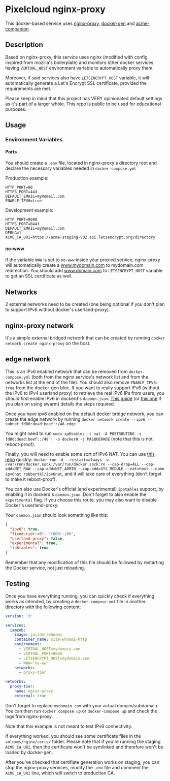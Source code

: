 # Pixelcloud nginx-proxy

This docker-based service uses [nginx-proxy](https://github.com/nginxproxy/nginx-proxy), [docker-gen](https://github.com/nginxproxy/docker-gen) and [acme-companion](https://github.com/nginx-proxy/acme-companion/tree/main/docs).

## Description

Based on nginx-proxy, this service uses nginx (modified with config inspired from mozilla's boilerplate) and monitors other docker services having ``VIRTUAL_HOST`` environment variable to automatically proxy them.

Moreover, if said services also have ``LETSENCRYPT_HOST`` variable, it will automatically generate a Let's Encrypt SSL certificate, provided the requirements are met.

Please keep in mind that this project has VERY opinionated default settings as it's part of a larger whole. This repo is public to be used for educational purposes.

## Usage

### Environment Variables

#### Ports

You should create a ``.env`` file, located in nginx-proxy's directory root and declare the necessary variables needed in ``docker-compose.yml``

Production example:

```
HTTP_PORT=80
HTTPS_PORT=443
DEFAULT_EMAIL=my@email.com
ENABLE_IPV6=true
```

Development example:

```
HTTP_PORT=8080
HTTPS_PORT=8443
DEFAULT_EMAIL=my@email.com
DEBUG=1
ACME_CA_URI=https://acme-staging-v02.api.letsencrypt.org/directory

```

#### no-www

If the variable ``WWW`` is set to ``no-www`` inside your proxied service, nginx-proxy will automatically create a www.mydomain.com to mydomain.com redirection. You should add www.domain.com to ``LETSENCRYPT_HOST`` variable to get an SSL certificate as well.

## Networks

2 external networks need to be created (one being optional if you don't plan to support IPv6 without docker's userland-proxy).

## nginx-proxy network

It's a simple external bridged network that can be created by running ``docker network create nginx-proxy`` on the host.

## edge network

This is an IPv6 enabled network that can be removed from ``docker-compose.yml`` (both from the nginx service's network list and from the networks list at the end of the file). You should also remove ``ENABLE_IPV6: true`` from the docker-gen bloc.
If you want to really support IPv6 (without the IPv6 to IPv4 userland proxy) to retrieve the real IPv6 IPs from users, you should first enable IPv6 in dockerd's ``daemon.json``. [This guide](https://medium.com/@skleeschulte/how-to-enable-ipv6) (or [this one](https://dev.to/joeneville_/build-a-docker-ipv6-network-dfj) if you plan on using swarm) details the steps required.

Once you have ipv6 enabled on the default docker bridge network, you can create the edge network by running ``docker network create --ipv6 --subnet fd00:dead:beef::/48 edge``

You might need to run ``sudo ip6tables -t nat -A POSTROUTING -s fd00:dead:beef::/48 ! -o docker0 -j MASQUERADE`` (note that this is not reboot-proof).

Finally, you will need to enable some sort of IPv6 NAT. You can use [this repo](https://github.com/robbertkl/docker-ipv6nat) quickly: ``docker run -d --restart=always -v /var/run/docker.sock:/var/run/docker.sock:ro --cap-drop=ALL --cap-add=NET_RAW --cap-add=NET_ADMIN --cap-add=SYS_MODULE --net=host --name ipv6nat robbertkl/ipv6nat``, and it will take care of everything (don't forget to make it reboot-proof).

You can also use Docker's official (and experimental) ``ip6tables`` support, by enabling it in dockerd's ``daemon.json``. Don't forget to also enable the ``experimental`` flag.
If you choose this route, you may also want to disable Docker's userland-proxy.

Your ``daemon.json`` should look something like this:

```json
{
  "ipv6": true,
  "fixed-cidr-v6": "fd00::/80",
  "userland-proxy": false,
  "experimental": true,
  "ip6tables": true
}
```

Remember that any modification of this file should be followed by restarting the Docker service, not just reloading.

## Testing

Once you have everything running, you can quickly check if everything works as intended, by creating a ``docker-compose.yml`` file in another directory with the following content:


```yaml
version: '3'

services:
  iamzob:
    image: jwilder/whoami
    container_name: site-whoami-http
    environment:
      - VIRTUAL_HOST=mydomain.com
      - VIRTUAL_PORT=8000
      - LETSENCRYPT_HOST=mydomain.com
      - WWW='no-ww'
    networks:
      - proxy-tier

networks:
  proxy-tier:
    name: nginx-proxy
    external: true
```

Don't forget to replace ``mydomain.com`` with your actual domain/subdomain. You can then run ``docker compose up`` or ``docker-compose up`` and check the logs from nginx-proxy.

Note that this example is not meant to test IPv6 connectivity.

If everything worked, you should see some certificate files in the ``volumes/nginx/certs/`` folder. Please note that if you're running the staging ``ACME_CA_URI``, then the certificate won't be symlinked and therefore won't be loaded by docker-gen.

After you've checked that certifiate generation works on staging, you can stop the nginx-proxy services, modify the ``.env`` file and comment the ``ACME_CA_URI`` line, which will switch to production CA.

